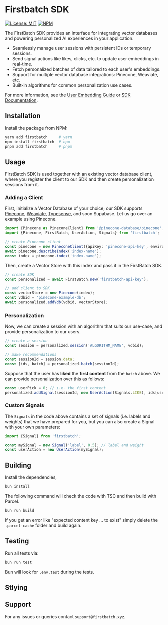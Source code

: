 # Firstbatch SDK

[![License: MIT](https://img.shields.io/badge/license-MIT-yellow.svg)](https://opensource.org/licenses/MIT)
[![NPM](https://img.shields.io/npm/v/firstbatch?logo=npm&color=CB3837)](https://www.npmjs.com/package/firstbatch)

The FirstBatch SDK provides an interface for integrating vector databases and powering personalized AI experiences in your application.

- Seamlessly manage user sessions with persistent IDs or temporary sessions.
- Send signal actions like likes, clicks, etc. to update user embeddings in real-time.
- Fetch personalized batches of data tailored to each user's embeddings.
- Support for multiple vector database integrations: Pinecone, Weaviate, etc.
- Built-in algorithms for common personalization use cases.

For more information, see the [User Embedding Guide](https://firstbatch.gitbook.io/user-embeddings/) or [SDK Documentation](https://firstbatch.gitbook.io/firstbatch-sdk/).

## Installation

Install the package from NPM:

```sh
yarn add firstbatch     # yarn
npm install firstbatch  # npm
pnpm add firstbatch     # pnpm
```

## Usage

FirstBatch SDK is used together with an existing vector database client, where you register the client to our SDK and then create personalization sessions from it.

### Adding a Client

First, initialize a Vector Database of your choice; our SDK supports [Pinecone](https://www.npmjs.com/package/@pinecone-database/pinecone), [Weaviate](https://www.npmjs.com/package/weaviate-ts-client), [Typesense](https://www.npmjs.com/package/typesense), and soon Supabase. Let us go over an example using Pinecone.

```ts
import {Pinecone as PineconeClient} from '@pinecone-database/pinecone';
import {Pinecone, FirstBatch, UserAction, Signals} from 'firstbatch';

// create Pinecone client
const pinecone = new PineconeClient({apiKey: 'pinecone-api-key', environment: 'pinecone-env'});
await pinecone.describeIndex('index-name');
const index = pinecone.index('index-name');
```

Then, create a Vector Store with this index and pass it in the FirstBatch SDK.

```ts
// create SDK
const personalized = await FirstBatch.new('firstbatch-api-key');

// add client to SDK
const vectorStore = new Pinecone(index);
const vdbid = 'pinecone-example-db';
await personalized.addVdb(vdbid, vectorStore);
```

### Personalization

Now, we can create a session with an algorithm that suits our use-case, and provide personalization to our users.

```ts
// create a session
const session = personalized.session('ALGORITHM_NAME', vdbid);

// make recommendations
const sessionId = session.data;
const [ids, batch] = personalized.batch(sessionId);
```

Suppose that the user has **liked** the **first content** from the `batch` above. We can provide personalization over this as follows:

```ts
const userPick = 0; // i.e. the first content
personalized.addSignal(sessionId, new UserAction(Signals.LIKE), ids[userPick]);
```

### Custom Signals

The `Signals` in the code above contains a set of signals (i.e. labels and weights) that we have prepared for you, but you can also create a Signal with your own parameters:

```ts
import {Signal} from 'firstbatch';

const mySignal = new Signal('label', 0.5); // label and weight
const userAction = new UserAction(mySignal);
```

## Building

Install the dependencies,

```bash
bun install
```

The following command will check the code with TSC and then build with Parcel.

```bash
bun run build
```

If you get an error like "expected content key ... to exist" simply delete the `.parcel-cache` folder and build again.

## Testing

Run all tests via:

```bash
bun run test
```

Bun will look for `.env.test` during the tests.

## Stlying

## Support

For any issues or queries contact `support@firstbatch.xyz`.
